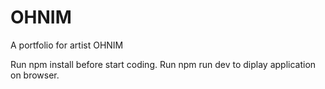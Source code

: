 # OHNIM
A portfolio for artist OHNIM

Run npm install before start coding. Run npm run dev to diplay application on browser.
